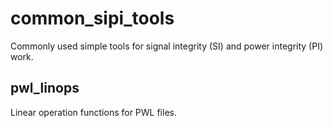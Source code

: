 <!--
SPDX-FileCopyrightText: 2025 Yansheng Wang <ywang889@gmail.com>

SPDX-License-Identifier: Apache-2.0
-->

# common_sipi_tools

Commonly used simple tools for signal integrity (SI) and power integrity (PI) work.

## pwl_linops

Linear operation functions for PWL files.
